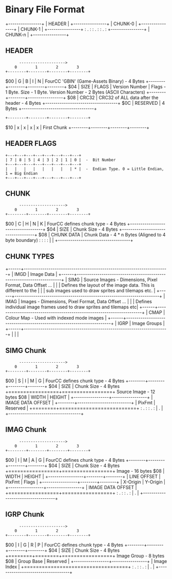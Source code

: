 Binary File Format
==================


+----------------+
|     HEADER     |
+----------------+
|     CHUNK-0    |
+----------------+
|     CHUNK-1    |
+----------------+
:       .        :
:       .        :
:       .        :
+----------------+
|     CHUNK-n    |
+----------------+


HEADER
------

          -------------------->
        0        1        2        3
    +--------+--------+--------+--------+
$00 |   G    |   B    |   I    |   N    |			FourCC 'GBIN' (Game-Assets Binary) - 4 Bytes
    +--------+--------+--------+--------+
$04 | SIZE   | FLAGS  | Version Number  |			Flags - 1 Byte. Size - 1 Byte. Version Number - 2 Bytes (ASCII Characters)
    +--------+--------+-----------------+
$08 |               CRC32               |			CRC32 of ALL data after the header - 4 Bytes 
    +-----------------------------------+
$0C |              RESERVED             |			4 Bytes 
    +-----------------------------------+

    +--------+--------+--------+--------+
$10 |   x    |   x    |   x    |   x    |			First Chunk
    +--------+--------+--------+--------+


HEADER FLAGS
------------

    +---+---+---+---+---+---+---+---+
    | 7 | 8 | 5 | 4 | 3 | 2 | 1 | 0 |  -  Bit Number
    +---+---+---+---+---+---+---+---+
    |   |   |   |   |   |   |   | * |  -  Endian Type. 0 = Little Endian, 1 = Big Endian
    +---+---+---+---+---+---+---+---+



CHUNK 
-----

          -------------------->
        0        1        2        3
    +--------+--------+--------+--------+
$00 |   C    |   H    |   N    |   K    |			FourCC defines chunk type - 4 Bytes
    +-----------------------------------+
$04 |               SIZE                |			Chunk Size - 4 Bytes
    +-----------------------------------+
$08 |            CHUNK DATA             |			Chunk Data - 4 * n Bytes (Aligned to 4 byte boundary)
    :                                   :
		:                                   :
		|                                   |
    +-----------------------------------+


CHUNK TYPES
-----------

+------+----------------------------------------------------------------------+
| IMGD | Image Data                                                           |
+------+----------------------------------------------------------------------+
| SIMG | Source Images - Dimensions, Pixel Format, Data Offset ...            |
|      | Defines the layout of the image data. This is different to the       |
|      | sub images used to draw sprites and tilemaps etc.                    |
+------+----------------------------------------------------------------------+
| IMAG | Images - Dimensions, Pixel Format, Data Offset ...                   |
|      | Defines individual image frames used to draw sprites and tilemaps etc|
+------+----------------------------------------------------------------------+
| CMAP | Colour Map - Used with indexed mode images                           |
+------+----------------------------------------------------------------------+
| IGRP | Image Groups                                                         |
+------+----------------------------------------------------------------------+
|      |                                                                      |



SIMG Chunk
----------

          -------------------->
        0        1        2        3
    +--------+--------+--------+--------+
$00 |   S    |   I    |   M    |   G    |    FourCC defines chunk type - 4 Bytes
    +--------+--------+--------+--------+
$04 |               SIZE                |    Chunk Size - 4 Bytes
    +=================+=================+    Source Image - 12 bytes
$08 |      WIDTH      |     HEIGHT      |
    +-----------------+-----------------+
		|         IMAGE DATA OFFSET         |
    +--------+--------------------------+
		| PixFmt |        Reserved          |
    +========+==========================+
    :                 .                 :
		:                 .                 :
		|                 .                 |
    +-----------------------------------+


IMAG Chunk
----------

          -------------------->
        0        1        2        3
    +--------+--------+--------+--------+
$00 |   I    |   M    |   A    |   G    |    FourCC defines chunk type - 4 Bytes
    +--------+--------+--------+--------+
$04 |               SIZE                |    Chunk Size - 4 Bytes
    +=================+=================+    Image - 16 bytes
$08 |      WIDTH      |     HEIGHT      |
    +-----------------+--------+--------+
    |   LINE OFFSET   | PixFmt | Flags  |
    +-----------------+--------+--------+
		|     X-Origin    |     Y-Origin    |
    +-----------------+-----------------+
		|         IMAGE DATA OFFSET         |
    +=================+=================+
    :                 .                 :
		:                 .                 :
		|                 .                 |
    +-----------------------------------+


IGRP Chunk
----------

          -------------------->
        0        1        2        3
    +--------+--------+--------+--------+
$00 |   I    |   G    |   R    |   P    |    FourCC defines chunk type - 4 Bytes
    +--------+--------+--------+--------+
$04 |               SIZE                |    Chunk Size - 4 Bytes
    +========+========+=================+    Image Group - 8 bytes
$08 |   Group Base    |    Reserved     |
    +-----------------+-----------------+
    |            Image Index            |
    +===================================+
    :                 .                 :
		:                 .                 :
		|                 .                 |
    +-----------------------------------+

